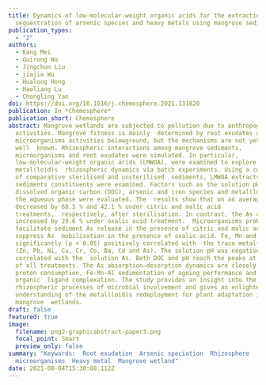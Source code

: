 ```yaml
---
title: Dynamics of low-molecular-weight organic acids for the extraction and
  sequestration of arsenic species and heavy metals using mangrove sediments
publication_types:
  - "2"
authors:
  - Kang Mei
  - Guirong Wu
  - Jingchun Liu
  - jiajia Wu
  - Hualong Hong
  - Haoliang Lu
  - Chongling Yan
doi: https://doi.org/10.1016/j.chemosphere.2021.131820
publication: In *Chemosphere*
publication_short: Chemosphere
abstract: Mangrove wetlands are subjected to pollution due to anthropogenic
  activities. Mangrove fitness is mainly  determined by root exudates and
  microorganisms activities belowground, but the mechanisms are not yet
  well  known. Rhizospheric interactions among mangrove sediments,
  microorganisms and root exudates were simulated. In particular,
  low-molecular-weight organic acids (LMWOA), were examined to explore the
  metal(loid)s  rhizospheric dynamics via batch experiments. Using a combination
  of comparative sterilised and unsterilised  sediments, LMWOA extracts and
  sediments constituents were examined. Factors such as the solution pH,
  dissolved organic carbon (DOC), arsenic and iron species and metal(loid)s in
  the aqueous phase were evaluated. The  results show that on an average, the As
  decreased by 68.3 % and 42.1 % under citric and malic acid
  treatments,  respectively, after sterilisation. In contrast, the As content
  increased by 29.6 % under oxalic acid treatment.  Microorganisms probably
  facilitate sediment As release in the presence of citric and malic acids but
  suppress As  mobilisation in the presence of oxalic acid. Fe, Mn and Al were
  significantly (p < 0.05) positively correlated with  the trace metal(loid)s
  (Zn, Pb, Ni, Cu, Cr, Co, Ba, Cd and As). The solution pH was negatively
  correlated with the  solution As. Both DOC and pH reach the peaks at the end
  of all treatments. The As absorption–desorption dynamics are closely linked to
  proton consumption, Fe-Mn-Al sedimentation of ageing performance and
  organic  ligand complexation. The study provides an insight into the
  rhizospheric processes of microbial involvement and gives an enlightening
  understanding of the metal(loid)s redeployment for plant adaptation in
  mangrove  wetlands.
draft: false
featured: true
image:
  filename: png2-graphicabstract-paper3.png
  focal_point: Smart
  preview_only: false
summary: "Keywords:  Root exudation  Arsenic speciation  Rhizosphere
  microorganisms  Heavy metal  Mangrove wetland"
date: 2021-08-04T15:30:08.112Z
---
```

